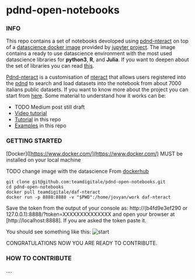 
# pdnd-open-notebooks

  

### INFO

  

This repo contains a set of notebooks devoloped using [pdnd-nteract](https://github.com/teamdigitale/daf-nteract) on top of a [datascience docker image](https://github.com/jupyter/docker-stacks/tree/master/datascience-notebook) provided by [jupyter project](https://jupyter.org/). The image contains a ready to use datascience environment with the most used datascience libraries for **python3**, **R**, and **Julia**. If you want to deepen about the set of libraries you can read [this](https://jupyter-docker-stacks.readthedocs.io/en/latest/). 

[Pdnd-nteract](https://github.com/teamdigitale/daf-nteract) is a customisation of [nteract](https://nteract.io/) that allows users registered into the [pdnd](https://dataportal.daf.teamdigitale.it/) to search and load datasets into the notebook from about 7000 italians public datasets. If you want to know more about the project you can start from [here](https://github.com/teamdigitale/daf-nteract).  Some material to understand how it works can be:

 - TODO Medium post still draft
 - [Video tutorial](https://www.youtube.com/watch?v=nlZnYcz66YE)
 - [Tutorial](open-notebooks-example/tutorial.ipynb) in this repo
 - [Examples](open-notebooks-example/) in this repo

### GETTING STARTED

[Docker]([https://www.docker.com/](https://www.docker.com/) MUST be installed on your local machine

TODO change image with the datascience 
From [dockerhub](https://hub.docker.com/r/teamdigitale/daf-nteract)

```
git clone git@github.com:teamdigitale/pdnd-open-notebooks.git
cd pdnd-open-notebooks
docker pull teamdigitale/daf-nteract
docker run -p 8888:8888 -v "$PWD":/home/jovyan/work daf-nteract
```
Save the token from the output of your console as:
http://(b4fd9e3ef290 or 127.0.0.1):8888/?token=XXXXXXXXXXXXXX
and open your browser at [http://localhost:8888]. If you are asked the token paste it.

You should see something like this:
![start](https://raw.githubusercontent.com/teamdigitale/pdnd-open-notebooks/master/img/start.png)

CONGRATULATIONS NOW YOU ARE READY TO CONTRIBUTE.

### HOW TO CONTRIBUTE
....